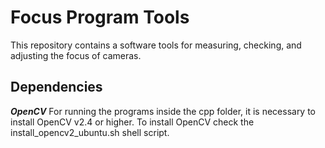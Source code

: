 # Focus Program Tools #

This repository contains a software tools for measuring, checking, and adjusting the focus of cameras.

## Dependencies ##

***OpenCV***
For running the programs inside the cpp folder, it is necessary to install OpenCV v2.4 or higher. To install OpenCV check the install_opencv2_ubuntu.sh shell script.
